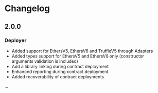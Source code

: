 # Changelog

## 2.0.0

### Deployer 

* Added support for EthersV5, EthersV6 and TruffleV5 through Adapters
* Added types support for EthersV5 and EthersV6 only (constructor arguments validation is included)
* Add a library linking during contract deployment
* Enhanced reporting during contract deployment
* Added recoverability of contract deployments

...
